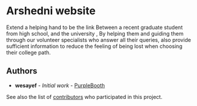 # Arshedni website 
 Extend a helping hand to be the link Between a recent graduate student from high school, and the university ,
 By helping them and guiding them through our volunteer specialists who answer all their queries, also provide sufficient information to reduce the feeling of being lost when
 choosing their college path.
 
## Authors

* **wesayef** - *Initial work* - [PurpleBooth](https://github.com/wesayef)

See also the list of [contributors](https://github.com/Arshedni/contributors) who participated in this project.
